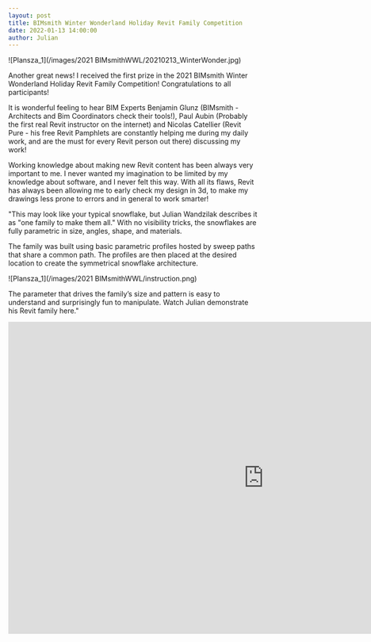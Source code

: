 ```yaml
---
layout: post  
title: BIMsmith Winter Wonderland Holiday Revit Family Competition 
date: 2022-01-13 14:00:00
author: Julian
---
```

![Plansza_1](/images/2021 BIMsmithWWL/20210213_WinterWonder.jpg)

<!--excerpt-->

Another great news! I received the first prize in the 2021 BIMsmith Winter Wonderland Holiday Revit Family Competition! Congratulations to all participants! 

It is wonderful feeling to hear BIM Experts Benjamin Glunz (BIMsmith - Architects and Bim Coordinators check their tools!),  Paul Aubin (Probably the first real Revit instructor on the internet) and Nicolas Catellier (Revit Pure - his free Revit Pamphlets are constantly helping me during my daily work, and are the must for every Revit person out there) discussing my work! 

Working knowledge about making new Revit content has been always very important to me. I never wanted my imagination to be limited by my knowledge about software, and I never felt this way. With all its flaws, Revit has always been allowing me to early check my design in 3d, to make my drawings less prone to errors and in general to work smarter!

"This may look like your typical snowflake, but Julian Wandzilak describes it as "one family to make them all." With no visibility tricks, the snowflakes are fully parametric in size, angles, shape, and materials. 

The family was built using basic parametric profiles hosted by sweep paths that share a common path. The profiles are then placed at the desired location to create the symmetrical snowflake architecture.
  
![Plansza_1](/images/2021 BIMsmithWWL/instruction.png)  
  
The parameter that drives the family’s size and pattern is easy to understand and surprisingly fun to manipulate. Watch Julian demonstrate his Revit family here."

<iframe width="1030" height="630" src="https://www.youtube.com/embed/GvU_dKd0E0s" title="Introducing the WINNERS of the 2021 BIMsmith Winter Wonderland Holiday Revit Family Competition" frameborder="0" allow="accelerometer; autoplay; clipboard-write; encrypted-media; gyroscope; picture-in-picture" allowfullscreen></iframe>


